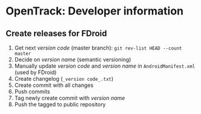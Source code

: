 # OpenTrack: Developer information

## Create releases for FDroid

1. Get next _version code_ (master branch): `git rev-list HEAD --count master`
2. Decide on _version name_ (semantic versioning)
3. Manually update _version code_ and _version name_ in `AndroidManifest.xml` (used by FDroid)
4. Create changelog (`_version code_.txt`)
5. Create commit with all changes
6. Push commits
7. Tag newly create commit with _version name_
8. Push the tagged to public repository  
